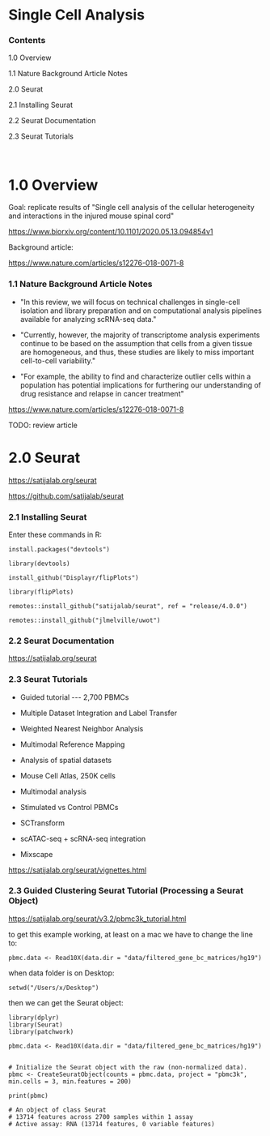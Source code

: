 # Single Cell Analysis

<h3> Contents </h3>

1.0 Overview

1.1 Nature Background Article Notes

2.0 Seurat

2.1 Installing Seurat

2.2 Seurat Documentation

2.3 Seurat Tutorials


<br>

# 1.0 Overview

Goal: replicate results of "Single cell analysis of the cellular heterogeneity and interactions in the injured mouse spinal cord"

https://www.biorxiv.org/content/10.1101/2020.05.13.094854v1

Background article:

https://www.nature.com/articles/s12276-018-0071-8


<h3> 1.1 Nature Background Article Notes </h3>

* "In this review, we will focus on technical challenges in single-cell isolation and library preparation and on computational analysis pipelines available for analyzing scRNA-seq data."


* "Currently, however, the majority of transcriptome analysis experiments continue to be based on the assumption that cells from a given tissue are homogeneous, and thus, these studies are likely to miss important cell-to-cell variability."

* "For example, the ability to find and characterize outlier cells within a population has potential implications for furthering our understanding of drug resistance and relapse in cancer treatment"

https://www.nature.com/articles/s12276-018-0071-8

TODO: review article

# 2.0 Seurat


https://satijalab.org/seurat

https://github.com/satijalab/seurat

<h3> 2.1 Installing Seurat </h3>

Enter these commands in R:

    install.packages("devtools")

    library(devtools)

    install_github("Displayr/flipPlots")

    library(flipPlots)

    remotes::install_github("satijalab/seurat", ref = "release/4.0.0")

    remotes::install_github("jlmelville/uwot")
    
    
 <h3> 2.2 Seurat Documentation </h3>
 
 https://satijalab.org/seurat
 
 <h3> 2.3 Seurat Tutorials </h3>
 
* Guided tutorial --- 2,700 PBMCs

* Multiple Dataset Integration and Label Transfer

* Weighted Nearest Neighbor Analysis

* Multimodal Reference Mapping

* Analysis of spatial datasets

* Mouse Cell Atlas, 250K cells

* Multimodal analysis

* Stimulated vs Control PBMCs

* SCTransform

* scATAC-seq + scRNA-seq integration

* Mixscape

https://satijalab.org/seurat/vignettes.html


<h3> 2.3 Guided Clustering Seurat Tutorial (Processing a Seurat Object) </h3>

https://satijalab.org/seurat/v3.2/pbmc3k_tutorial.html

to get this example working, at least on a mac we have to change the line to:

    pbmc.data <- Read10X(data.dir = "data/filtered_gene_bc_matrices/hg19")
    
when data folder is on Desktop:

    setwd("/Users/x/Desktop")
    
then we can get the Seurat object:


    library(dplyr)
    library(Seurat)
    library(patchwork)

    pbmc.data <- Read10X(data.dir = "data/filtered_gene_bc_matrices/hg19")


    # Initialize the Seurat object with the raw (non-normalized data).
    pbmc <- CreateSeuratObject(counts = pbmc.data, project = "pbmc3k", min.cells = 3, min.features = 200)

    print(pbmc)

    # An object of class Seurat 
    # 13714 features across 2700 samples within 1 assay 
    # Active assay: RNA (13714 features, 0 variable features)





